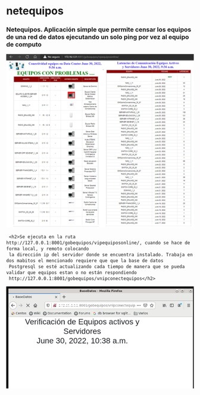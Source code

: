 # netequipos
<h3>
  Netequipos. Aplicación simple que permite censar los equipos de una red de datos ejecutando un solo ping por vez al equipo de computo 
</h3>
<p align="center" >
     <img width="600" heigth="600" src="static/image/aplicacion.png">
  
     <h2>Se ejecuta en la ruta http://127.0.0.1:8001/gobequipos/vipequiposonline/, cuando se hace de forma local, y remoto colocando 
     la dirección ip del servidor donde se encuentra instalado. Trabaja en dos mabitos el mencionado requiere que que la base de datos 
     Postgresql se esté actualizando cada tiempo de manera que se pueda validar que equipos estan o no están respondiendo
     http://127.0.0.1:8001/gobequipos/vnipconectequipos</h2>
  </p>
  <p>
     <img width="600" heigth="600" src="static/image/ActualizarBaseDatos.png">     
  </p>
